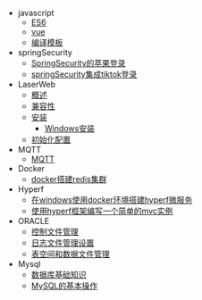 * javascript
  * [ES6](javascript/es6/es6.md)
  * [vue](javascript/vue/vue源码学习.md)
  * [编译模板](javascript/vue/编译模板.md)
* springSecurity
  * [SpringSecurity的苹果登录](springSecurity/SpringSecurity的苹果登录.md)
  * [springSecurity集成tiktok登录](springSecurity/springSecurity集成tiktok登录.md)
* LaserWeb
  * [概述](Laser-Web/概述.md)
  * [兼容性](Laser-Web/兼容性.md)
  * [安装](Laser-Web/安装.md)
    * [Windows安装](Laser-Web/Windows安装.md)
  * [初始化配置](Laser-Web/初始化配置.md)
* MQTT
  * [MQTT](MQTT/mqtt.md)
* Docker
  * [docker搭建redis集群](redis/docker搭建redis集群.md)
* Hyperf
  * [在windows使用docker环境搭建hyperf微服务](hyperf/在windows使用docker环境搭建hyperf微服务.md)
  * [使用hyperf框架编写一个简单的mvc实例](hyperf/使用hyperf框架编写一个简单的mvc实例.md)
* ORACLE
  * [控制文件管理](oracle/控制文件管理.md)
  * [日志文件管理设置](oracle/日志文件管理设置.md)
  * [表空间和数据文件管理](oracle/表空间和数据文件管理.md)
* Mysql
  * [数据库基础知识](mysql/数据库基础知识.md)
  * [MySQL的基本操作](mysql/MySQL的基本操作.md)